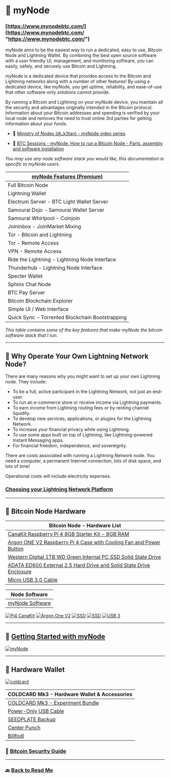 # 🔗 myNode 
### [https://www.mynodebtc.com/](https://www.mynodebtc.com/ "https://www.mynodebtc.com/")

myNode aims to be the easiest way to run a dedicated, easy to use, Bitcoin Node and Lightning Wallet. By combining the best open source software with a user friendly UI, management, and monitoring software, you can easily, safely, and securely use Bitcoin and Lightning.

myNode is a dedicated device that provides access to the Bitcoin and Lightning networks along with a number of other features! By using a dedicated device, like myNode, you get uptime, reliability, and ease-of-use that other software-only solutions cannot provide.

By running a Bitcoin and Lightning on your myNode device, you maintain all the security and advantages originally intended in the Bitcoin protocol. Information about your Bitcoin addresses and spending is verified by your local node and removes the need to trust online 3rd parties for getting information about your funds.

* 📌 [Ministry of Nodes (@_k3tan) - myNode video series](https://www.youtube.com/watch?v=UYUfXWlAleA&list=PLCRbH-IWlcW0KP8DxyWWrqahGafZyV2HR)

* 📌 [BTC Sessions - myNode: How to run a Bitcoin Node - Parts, assembly and software installation](https://youtu.be/GMovZg_3ERs?t=149)

*You may use any node software stack you would like, this documentation is specific to myNode users.*

| [myNode Features (Premium) ](https://mynodebtc.com/products/premium "myNode Features (Premium) ") |
| ------------ |
| Full Bitcoin Node |
| Lightning Wallet  |
| Electrum Server - BTC Light Wallet Server  |
| Samourai Dojo - Samourai Wallet Server |
| Samourai Whirlpool - Coinjoin |
| Joininbox - JoinMarket Mixing |
| Tor - Bitcoin and Lightning |
| Tor - Remote Access |
| VPN - Remote Access |
| Ride the Lightning - Lightning Node Interface |
| Thunderhub - Lightning Node Interface  |
| Specter Wallet |
| Sphinx Chat Node |
| BTC Pay Server |
| Bitcoin Blockchain Explorer |
| Simple UI / Web Interface |
| Quick Sync - Torrented Blockchain Bootstrapping |

*This table contains some of the key features that make myNode the bitcoin software stack that I run.*

------------
## 📌 Why Operate Your Own Lightning Network Node?
There are many reasons why you might want to set up your own Lightning node. They include:

- To be a full, active participant in the Lightning Network, not just an end-user.
- To run an e-commerce store or receive income via Lightning payments.
- To earn income from Lightning routing fees or by renting channel liquidity.
- To develop new services, applications, or plugins for the Lightning Network.
- To increase your financial privacy while using Lightning.
- To use some apps built on top of Lightning, like Lightning-powered Instant Messaging apps.
- For financial freedom, independence, and sovereignty.

There are costs associated with running a Lightning Network node. You need a computer, a permanent Internet connection, lots of disk space, and lots of time!

Operational costs will include electricity expenses.

### [Choosing your Lightning Network Platform](https://github.com/lnbook/lnbook/blob/develop/05_node_operations.asciidoc#choosing-your-platform "Choosing your Lightning Network Platform")
------------

## 🔧 Bitcoin Node Hardware

| Bitcoin Node - Hardware List  |
| ------------ |
| [CanaKit Raspberry Pi 4 8GB Starter Kit - 8GB RAM](https://www.amazon.com/gp/product/B08956GVXN/ "CanaKit Raspberry Pi 4 8GB Starter Kit - 8GB RAM") |
| [Argon ONE V2 Raspberry Pi 4 Case with Cooling Fan and Power Button](https://www.amazon.com/gp/product/B07WP8WC3V/ "Argon ONE V2 Raspberry Pi 4 Case with Cooling Fan and Power Button") |
| [Western Digital 1TB WD Green Internal PC SSD Solid State Drive](https://www.amazon.com/gp/product/B07NNRTTCM/ "Western Digital 1TB WD Green Internal PC SSD Solid State Drive") |
| [ADATA ED600 External 2.5 Hard Drive and Solid State Drive Enclosure](https://www.amazon.com/gp/product/B079DQ4GVZ/ "ADATA ED600 External 2.5 Hard Drive and Solid State Drive Enclosure") |
| [Micro USB 3.0 Cable](https://www.amazon.com/gp/product/B076LSF2L6/ "Micro USB 3.0 Cable") |

| Node Software  |
| ------------ |
| [myNode Software](https://mynodebtc.com/order_now "myNode Software")  |

[![Pi4 CanaKit](https://images-na.ssl-images-amazon.com/images/I/817DclokSqL._AC_SL1500_.jpg "Pi4 CanaKit")](https://images-na.ssl-images-amazon.com/images/I/817DclokSqL._AC_SL1500_.jpg "Pi4 CanaKit")
[![Argon One V2](https://i.imgur.com/B5jMojk.png "Argon One V2")](https://i.imgur.com/B5jMojk.png "Argon One V2")
[![SSD](https://images-na.ssl-images-amazon.com/images/I/81f1uMKgHtL._AC_SL1500_.jpg "SSD")](https://images-na.ssl-images-amazon.com/images/I/81f1uMKgHtL._AC_SL1500_.jpg "SSD")
[![SSD](https://images-na.ssl-images-amazon.com/images/I/71EkqZBJHwL._AC_SL1500_.jpg "SSD")](https://images-na.ssl-images-amazon.com/images/I/71EkqZBJHwL._AC_SL1500_.jpg "SSD")
[![USB 3](https://images-na.ssl-images-amazon.com/images/I/61lIcGnUj8L._AC_SL1200_.jpg "USB 3")](https://images-na.ssl-images-amazon.com/images/I/61lIcGnUj8L._AC_SL1200_.jpg "USB 3")

------------

## 📌 [Getting Started with myNode](https://www.mynodebtc.com/guide/getting_started "Getting Started with myNode")

[![myNode](https://i.imgur.com/fNakm6X.png "myNode")](https://i.imgur.com/fNakm6X.png "myNode")

------------
## 🎲 Hardware Wallet
[![coldcard](https://bitcoinsecurity.guide/coldcard-seedplate-microsd.jpg "coldcard")](https://bitcoinsecurity.guide/coldcard-seedplate-microsd.jpg "coldcard")

| COLDCARD Mk3 - Hardware Wallet & Accessories  |
| ------------ |
| [COLDCARD Mk3 - Experiment Bundle](https://store.coinkite.com/store/coldcard "COLDCARD Mk3") |
| [Power-Only USB Cable](https://store.coinkite.com/store/coldcard "Power-Only USB Cable") |
| [SEEDPLATE Backup](https://store.coinkite.com/store/coldcard "SEEDPLATE Backup") |
| [Center Punch](https://store.coinkite.com/store/coldcard "Center Punch") |
| [Billfodl](https://privacypros.io/products/the-billfodl/ "Metal Seed Backup") |

### 📌 [Bitcoin Security Guide](https://bitcoinsecurity.guide/ "Bitcoin Security Guide")

------------

### 🔙 [Back to Read Me](https://github.com/e-corp-sam-sepiol/bitcoin-node/blob/main/README.md "readme")
